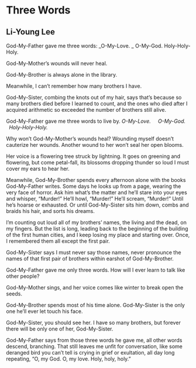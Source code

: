 # Three Words
## Li-Young Lee
God-My-Father gave me three words:
 _O-My-Love.
_
O-My-God.
Holy-Holy-Holy.

God-My-Mother’s wounds will never heal.

God-My-Brother is always alone in the library.

Meanwhile, I can’t remember
how many brothers I have.

God-My-Sister, combing the knots out of my hair,
says that’s because
so many brothers died before I learned to count,
and the ones who died after I acquired arithmetic
so exceeded the number of brothers still alive.

God-My-Father gave me three words to live by.
 _O-My-Love.     O-My-God.     Holy-Holy-Holy._

Why won’t God-My-Mother’s wounds heal?
Wounding myself doesn’t cauterize her wounds.
Another wound to her won’t seal her open blooms.

Her voice is a flowering tree struck by lightning.
It goes on greening and flowering,
but come petal-fall, its blossoms dropping
thunder so loud I must cover my ears to hear her.

Meanwhile, God-My-Brother spends every afternoon
alone with the books God-My-Father writes.
Some days he looks up
from a page, wearing the very face of horror.
Ask him what’s the matter
and he’ll stare into your eyes and whisper, “Murder!”
He’ll howl, “Murder!” He’ll scream, “Murder!”
Until he’s hoarse or exhausted.
Or until God-My-Sister sits him down,
combs and braids his hair,
and sorts his dreams.

I’m counting out loud all of my brothers’ names,
the living and the dead, on my fingers.
But the list is long,
leading back to the beginning
of the building of the first human cities,
and I keep losing my place and starting over.
Once, I remembered them all
except the first pair.

God-My-Sister says I must never say those names, never
pronounce the names of that first pair of brothers
within earshot of God-My-Brother.

God-My-Father gave me only three words.
How will I ever learn to talk like other people?

God-My-Mother sings, and her voice
comes like winter to break open the seeds.

God-My-Brother spends most of his time alone.
God-My-Sister is the only one
he’ll ever let touch his face.

God-My-Sister, you should see her.
I have so many brothers,
but forever there will be
only one of her, God-My-Sister.

God-My-Father says from those three words
he gave me, all other words descend, branching.
That still leaves me unfit
for conversation, like some deranged bird
you can’t tell is crying in grief or exultation,
all day long repeating,
“O, my God.
O, my love.
Holy, holy, holy.”